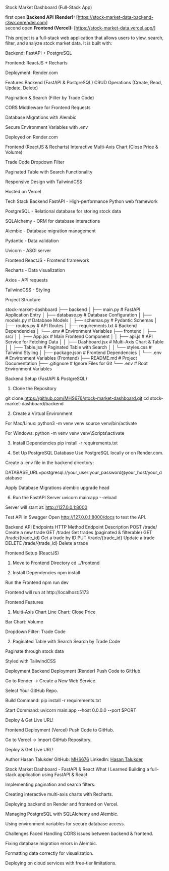 Stock Market Dashboard (Full-Stack App)

first open  **Backend API (Render):** [https://stock-market-data-backend-r3wk.onrender.com]  
second open **Frontend (Vercel):** [https://stock-market-data.vercel.app/]  

This project is a full-stack web application that allows users to view, search, filter, and analyze stock market data. It is built with:

Backend: FastAPI + PostgreSQL

Frontend: ReactJS + Recharts

Deployment: Render.com

Features
Backend (FastAPI & PostgreSQL)
CRUD Operations (Create, Read, Update, Delete)

Pagination & Search (Filter by Trade Code)

CORS Middleware for Frontend Requests

Database Migrations with Alembic

Secure Environment Variables with .env

Deployed on Render.com

Frontend (ReactJS & Recharts)
Interactive Multi-Axis Chart (Close Price & Volume)

Trade Code Dropdown Filter

Paginated Table with Search Functionality

Responsive Design with TailwindCSS

Hosted on Vercel

Tech Stack
Backend
FastAPI - High-performance Python web framework

PostgreSQL - Relational database for storing stock data

SQLAlchemy - ORM for database interactions

Alembic - Database migration management

Pydantic - Data validation

Uvicorn - ASGI server

Frontend
ReactJS - Frontend framework

Recharts - Data visualization

Axios - API requests

TailwindCSS - Styling

Project Structure

stock-market-dashboard
├── backend
│   ├── main.py               # FastAPI Application Entry
│   ├── database.py           # Database Configuration
│   ├── models.py             # Database Models
│   ├── schemas.py            # Pydantic Schemas
│   ├── routes.py             # API Routes
│   ├── requirements.txt      # Backend Dependencies
│   └── .env                  # Environment Variables
├── frontend
│   ├── src/
│   │   ├── App.jsx           # Main Frontend Component
│   │   ├── api.js            # API Service for Fetching Data
│   │   ├── Dashboard.jsx     # Multi-Axis Chart & Table
│   │   ├── Table.jsx         # Paginated Table with Search
│   │   └── styles.css        # Tailwind Styling
│   ├── package.json          # Frontend Dependencies
│   └── .env                  # Environment Variables (Frontend)
├── README.md                 # Project Documentation
├── .gitignore                # Ignore Files for Git
└── .env                      # Root Environment Variables


Backend Setup (FastAPI & PostgreSQL)
1. Clone the Repository

git clone https://github.com/MHS676/stock-market-dashboard.git
cd stock-market-dashboard/backend

2. Create a Virtual Environment

For Mac/Linux:
python3 -m venv venv
source venv/bin/activate

For Windows:
python -m venv venv
venv\Scripts\activate

3. Install Dependencies
pip install -r requirements.txt

4. Set Up PostgreSQL Database
Use PostgreSQL locally or on Render.com.

Create a .env file in the backend directory:

DATABASE_URL=postgresql://your_user:your_password@your_host/your_database

Apply Database Migrations
alembic upgrade head

6. Run the FastAPI Server
   uvicorn main:app --reload

Server will start at: http://127.0.0.1:8000

Test API in Swagger
Open http://127.0.0.1:8000/docs to test the API.

Backend API Endpoints
HTTP Method	Endpoint	Description
POST	/trade/	Create a new trade
GET	/trade/	Get trades (paginated & filterable)
GET	/trade/{trade_id}	Get a trade by ID
PUT	/trade/{trade_id}	Update a trade
DELETE	/trade/{trade_id}	Delete a trade

Frontend Setup (ReactJS)
1. Move to Frontend Directory
cd ../frontend

2. Install Dependencies
npm install

Run the Frontend
npm run dev

Frontend will run at http://localhost:5173

Frontend Features
1. Multi-Axis Chart
Line Chart: Close Price

Bar Chart: Volume

Dropdown Filter: Trade Code

2. Paginated Table with Search
Search by Trade Code

Paginate through stock data

Styled with TailwindCSS

Deployment
Backend Deployment (Render)
Push Code to GitHub.

Go to Render → Create a New Web Service.

Select Your GitHub Repo.

Build Command:
pip install -r requirements.txt

Start Command:
uvicorn main:app --host 0.0.0.0 --port $PORT

Deploy & Get Live URL!

Frontend Deployment (Vercel)
Push Code to GitHub.

Go to Vercel → Import GitHub Repository.

Deploy & Get Live URL!

Author
Hasan Talukder
GitHub: [MHS676](https://github.com/MHS676/stock_market_data)
LinkedIn: [Hasan Talukder](https://www.linkedin.com/in/hasan-talukder100/)

Stock Market Dashboard - FastAPI & React
What I Learned
Building a full-stack application using FastAPI & React.

Implementing pagination and search filters.

Creating interactive multi-axis charts with Recharts.

Deploying backend on Render and frontend on Vercel.

Managing PostgreSQL with SQLAlchemy and Alembic.

Using environment variables for secure database access.

Challenges Faced
Handling CORS issues between backend & frontend.

Fixing database migration errors in Alembic.

Formatting data correctly for visualization.

Deploying on cloud services with free-tier limitations.
